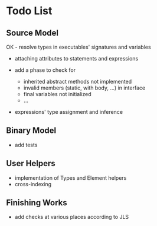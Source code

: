 Todo List
=========

Source Model
------------

OK - resolve types in executables' signatures and variables

- attaching attributes to statements and expressions

- add a phase to check for
  - inherited abstract methods not implemented
  - invalid members (static, with body, ...) in interface
  - final variables not initialized
  - ...

- expressions' type assignment and inference

Binary Model
------------

- add tests

User Helpers
------------

- implementation of Types and Element helpers
- cross-indexing

Finishing Works
------------

- add checks at various places according to JLS
